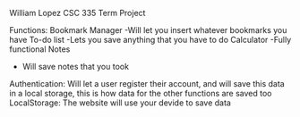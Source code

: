 William Lopez 
CSC 335 Term Project 

Functions:
Bookmark Manager
-Will let you insert whatever bookmarks you have 
To-do list
-Lets you save anything that you have to do
Calculator
-Fully functional 
Notes 
- Will save notes that you took

Authentication: Will let a user register their account, and will save this data in a local storage, this is how data for the other functions are saved too 
LocalStorage: The website will use your devide to save data
